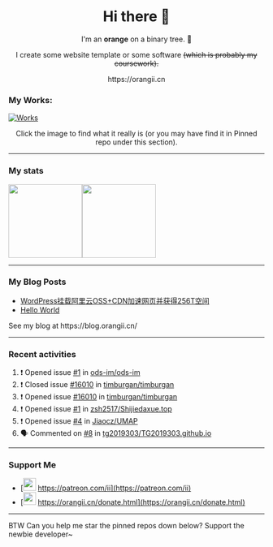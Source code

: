 <h1 align="center">Hi there 👋</h1>
<p align="center">I'm an <b>orange</b> on a binary tree. 🍊</p>
<p align="center">I create some website template or some software <span style="text-decoration: line-through">(which is probably my coursework)<span>.</p>
<p align="center">https://orangii.cn</p>

### My Works:
[![Works](https://user-images.githubusercontent.com/14857984/130189337-75ae053b-7cd2-43d3-a87d-c3e11837cc5c.jpg)](https://github.com/Jiaocz#pinned)

<p align="center">Click the image to find what it really is (or you may have find it in Pinned repo under this section).</p>
  
----

### My stats

[<span><img src="https://github-readme-stats.vercel.app/api?username=jiaocz&count_private=true&show_icons=true&theme=flag-india" height=145/></span><span><img src="https://github-readme-stats.vercel.app/api/top-langs/?username=jiaocz&layout=compact" height=145/></span>](https://orangii.cn/)
  
---
### My Blog Posts
<!-- BLOG-POST-LIST:START -->
- [WordPress挂载阿里云OSS+CDN加速网页并获得256T空间](https://blog.orangii.cn/2021/wp-mount-oss-cdn/)
- [Hello World](https://blog.orangii.cn/2021/hello-world/)
<!-- BLOG-POST-LIST:END -->
<p>See my blog at https://blog.orangii.cn/</p>
  
---
### Recent activities
<!--START_SECTION:activity-->
1. ❗️ Opened issue [#1](https://github.com/ods-im/ods-im/issues/1) in [ods-im/ods-im](https://github.com/ods-im/ods-im)
2. ❗️ Closed issue [#16010](https://github.com/timburgan/timburgan/issues/16010) in [timburgan/timburgan](https://github.com/timburgan/timburgan)
3. ❗️ Opened issue [#16010](https://github.com/timburgan/timburgan/issues/16010) in [timburgan/timburgan](https://github.com/timburgan/timburgan)
4. ❗️ Opened issue [#1](https://github.com/zsh2517/Shijiedaxue.top/issues/1) in [zsh2517/Shijiedaxue.top](https://github.com/zsh2517/Shijiedaxue.top)
5. ❗️ Opened issue [#4](https://github.com/Jiaocz/UMAP/issues/4) in [Jiaocz/UMAP](https://github.com/Jiaocz/UMAP)
6. 🗣 Commented on [#8](https://github.com/tg2019303/TG2019303.github.io/issues/8) in [tg2019303/TG2019303.github.io](https://github.com/tg2019303/TG2019303.github.io)
<!--END_SECTION:activity-->
  
---
### Support Me
- [<img src="https://github.githubassets.com/images/modules/site/icons/funding_platforms/patreon.svg" width=25 height=25 />&nbsp;https://patreon.com/ii](https://patreon.com/ii)
- [<img src="https://orangii.cn/images/logo.svg" height=25 width=25 />&nbsp;https://orangii.cn/donate.html](https://orangii.cn/donate.html)

---
BTW Can you help me star the pinned repos down below? Support the newbie developer~
  <h1 id="pinned"></h1>
<!--
**Jiaocz/Jiaocz** is a ✨ _special_ ✨ repository because its `README.md` (this file) appears on your GitHub profile.

Here are some ideas to get you started:

- 🔭 I’m currently working on ...
- 🌱 I’m currently learning ...
- 👯 I’m looking to collaborate on ...
- 🤔 I’m looking for help with ...
- 💬 Ask me about ...
- 📫 How to reach me: ...
- 😄 Pronouns: ...
- ⚡ Fun fact: ...
-->
